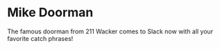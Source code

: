 # Mike Doorman 

The famous doorman from 211 Wacker comes to Slack now with all your favorite catch phrases!
